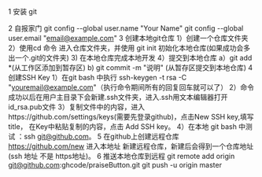 1 安装 git

2 自报家门
     git config --global user.name "Your Name"
     git config --global user.email "email@example.com"
3 创建本地git仓库
    1）创建一个仓库文件夹
    2）使用cd 命令 进入仓库文件夹，并使用 git init 初始化本地仓库(如果成功会多出一个.git的文件夹)
    3) 在本地仓库完成本地开发
    4）提交到本地仓库
        a）git add *(从工作区添加到暂存区)
        b) git commit -m "说明" (从暂存区提交到本地仓库)
4 创建SSH Key
    1）在git bash 中执行 ssh-keygen -t rsa -C "youremail@example.com"（执行命令期间所有的回复回车就可以了）
    2）命令成功以后在用户主目录下会新建.ssh文件夹，进入.ssh用文本编辑器打开id_rsa.pub文件
    3）复制文件中的内容，进入https://github.com/settings/keys(需要先登录github)，点击New SSH key,填写title，
    在Key中粘贴复制的内容，点击 Add SSH key。
    4）在本地 git bash 中测试 ：ssh git@github.com。
5 在github上创建远程仓库
    https://github.com/new 进入本地址 新建远程仓库，新建后会得到一个仓库地址(ssh 地址  不是  https地址)。
6 推送本地仓库到远程
    git remote add origin git@github.com:ghcode/praiseButton.git
    git push -u origin master


